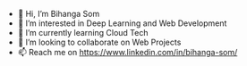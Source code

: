 - 👋 Hi, I’m Bihanga Som
- 👀 I’m interested in Deep Learning and Web Development
- 🌱 I’m currently learning Cloud Tech
- 💞️ I’m looking to collaborate on Web Projects
- 📫 Reach me on https://www.linkedin.com/in/bihanga-som/

<!---
mukto-bihanga/mukto-bihanga is a ✨ special ✨ repository because its `README.md` (this file) appears on your GitHub profile.
You can click the Preview link to take a look at your changes.
--->
